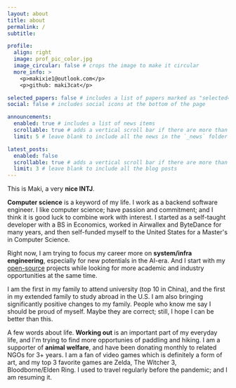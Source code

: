 ```yaml
---
layout: about
title: about
permalink: /
subtitle:

profile:
  align: right
  image: prof_pic_color.jpg
  image_circular: false # crops the image to make it circular
  more_info: >
    <p>makixie1@outlook.com</p>
    <p>github: maki3cat</p>

selected_papers: false # includes a list of papers marked as "selected={true}"
social: false # includes social icons at the bottom of the page

announcements:
  enabled: true # includes a list of news items
  scrollable: true # adds a vertical scroll bar if there are more than 3 news items
  limit: 5 # leave blank to include all the news in the `_news` folder

latest_posts:
  enabled: false
  scrollable: true # adds a vertical scroll bar if there are more than 3 new posts items
  limit: 3 # leave blank to include all the blog posts
---
```


This is Maki, a very **nice INTJ**.

**Computer science** is a keyword of my life. I work as a backend software engineer. I like computer science; have passion and commitment; and I think it is good luck to combine work with interest. I started as a self-taught developer with a BS in Economics, worked in Airwallex and ByteDance for many years, and then self-funded myself to the United States for a Master's in Computer Science.

Right now, I am trying to focus my career more on **system/infra engineering**, especially for new potentials in the AI-era. And I start with my [open-source](https://github.com/maki3cat) projects while looking for more academic and industry opportunities at the same time.

I am the first in my family to attend university (top 10 in China), and the first in my extended family to study abroad in the U.S. I am also bringing significantly positive changes to my family. People who know me say I should be proud of myself. Maybe they are correct; still, I hope I can be better than this.

A few words about life. **Working out** is an important part of my everyday life, and I'm trying to find more opportunies of paddling and hiking. I am a supporter of **animal welfare**, and have been donating monthly to related NGOs for 3+ years. I am a fan of video games which is definitely a form of art, and my top 3 favorite games are Zelda, The Witcher 3, Bloodborne/Elden Ring. I used to travel regularly before the pandemic; and I am resuming it.
